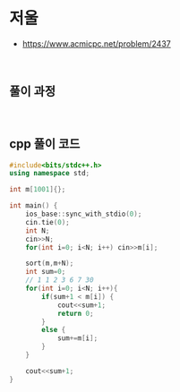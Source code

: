 # 저울
* https://www.acmicpc.net/problem/2437

<br>

## 풀이 과정



<br>

## cpp 풀이 코드
```cpp
#include<bits/stdc++.h>
using namespace std;

int m[1001]{};

int main() {
    ios_base::sync_with_stdio(0);
    cin.tie(0);
    int N;
    cin>>N;
    for(int i=0; i<N; i++) cin>>m[i];

    sort(m,m+N);
    int sum=0;
    // 1 1 2 3 6 7 30
    for(int i=0; i<N; i++){
        if(sum+1 < m[i]) {
            cout<<sum+1;
            return 0;
        }
        else {
            sum+=m[i];
        }
    }

    cout<<sum+1;
}
```